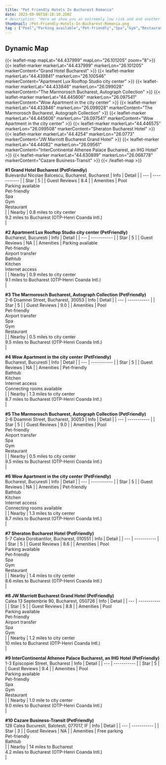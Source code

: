```yaml
---
title: "Pet Friendly Hotels In Bucharest Romania"
date: 2023-08-06T18:18:10.250Z
# description: "Here we show you an extremely low risk and and another medium risk approach to earn passive income "
thumbnail: /Pet-Friendly-Hotels-In-Bucharest-Romania.png
tag : ["Pool","Parking available","Pet-friendly","Spa","Gym","Restaurant","Airport transfer","Bathtub","Kitchen","Internet access","Connecting rooms available","Free parking"]
---
```


## Dynamic Map
{{< leaflet-map  mapLat="44.437999" mapLon="26.101205" zoom="8">}}
    {{< leaflet-marker markerLat="44.437999" markerLon="26.101205" markerContent="Grand Hotel Bucharest" >}}
    {{< leaflet-marker markerLat="44.439841" markerLon="26.100546" markerContent="Apartment Lux Rooftop Studio city center" >}}
    {{< leaflet-marker markerLat="44.433846" markerLon="26.099028" markerContent="The Marmorosch Bucharest, Autograph Collection" >}}
    {{< leaflet-marker markerLat="44.445606" markerLon="26.097541" markerContent="Wow Apartment in the city center" >}}
    {{< leaflet-marker markerLat="44.433846" markerLon="26.099028" markerContent="The Marmorosch Bucharest, Autograph Collection" >}}
    {{< leaflet-marker markerLat="44.445606" markerLon="26.097541" markerContent="Wow Apartment in the city center" >}}
    {{< leaflet-marker markerLat="44.446575" markerLon="26.099508" markerContent="Sheraton Bucharest Hotel" >}}
    {{< leaflet-marker markerLat="44.4254" markerLon="26.0773" markerContent="JW Marriott Bucharest Grand Hotel" >}}
    {{< leaflet-marker markerLat="44.44082" markerLon="26.09561" markerContent="InterContinental Athenee Palace Bucharest, an IHG Hotel" >}}
    {{< leaflet-marker markerLat="44.630899" markerLon="26.068778" markerContent="Cazare Business-Transit" >}}
{{< /leaflet-map >}}


**#1 Grand Hotel Bucharest (PetFriendly)**<br>Bulevardul Nicolae Balcescu, Bucharest, Bucharest
| Info | Detail |
| --- | ----------- |
| Star | 5 |
| Guest Reviews | 8.4 |
| Amenities | Pool<br>Parking available<br>Pet-friendly<br>Spa<br>Gym<br>Restaurant<br> |
| Nearby | 0.8 miles to city center<br>9.2 miles to Bucharest (OTP-Henri Coanda Intl.)<br> |

**#2 Apartment Lux Rooftop Studio city center (PetFriendly)**<br>Bucharest, Bucuresti
| Info | Detail |
| --- | ----------- |
| Star | 5 |
| Guest Reviews | NA |
| Amenities | Parking available<br>Pet-friendly<br>Airport transfer<br>Bathtub<br>Kitchen<br>Internet access<br> |
| Nearby | 0.9 miles to city center<br>9.1 miles to Bucharest (OTP-Henri Coanda Intl.)<br> |

**#3 The Marmorosch Bucharest, Autograph Collection (PetFriendly)**<br>2-6 Doamnei Street, Bucharest, 30053
| Info | Detail |
| --- | ----------- |
| Star | 5 |
| Guest Reviews | 9.0 |
| Amenities | Pool<br>Pet-friendly<br>Airport transfer<br>Spa<br>Gym<br>Restaurant<br> |
| Nearby | 0.5 miles to city center<br>9.5 miles to Bucharest (OTP-Henri Coanda Intl.)<br> |

**#4 Wow Apartment in the city center (PetFriendly)**<br>Bucharest, Bucuresti
| Info | Detail |
| --- | ----------- |
| Star | 5 |
| Guest Reviews | NA |
| Amenities | Pet-friendly<br>Bathtub<br>Kitchen<br>Internet access<br>Connecting rooms available<br> |
| Nearby | 1.3 miles to city center<br>8.7 miles to Bucharest (OTP-Henri Coanda Intl.)<br> |

**#5 The Marmorosch Bucharest, Autograph Collection (PetFriendly)**<br>2-6 Doamnei Street, Bucharest, 30053
| Info | Detail |
| --- | ----------- |
| Star | 5 |
| Guest Reviews | 9.0 |
| Amenities | Pool<br>Pet-friendly<br>Airport transfer<br>Spa<br>Gym<br>Restaurant<br> |
| Nearby | 0.5 miles to city center<br>9.5 miles to Bucharest (OTP-Henri Coanda Intl.)<br> |

**#6 Wow Apartment in the city center (PetFriendly)**<br>Bucharest, Bucuresti
| Info | Detail |
| --- | ----------- |
| Star | 5 |
| Guest Reviews | NA |
| Amenities | Pet-friendly<br>Bathtub<br>Kitchen<br>Internet access<br>Connecting rooms available<br> |
| Nearby | 1.3 miles to city center<br>8.7 miles to Bucharest (OTP-Henri Coanda Intl.)<br> |

**#7 Sheraton Bucharest Hotel (PetFriendly)**<br>5-7 Calea Dorobantilor, Bucharest, 010551
| Info | Detail |
| --- | ----------- |
| Star | 5 |
| Guest Reviews | 8.6 |
| Amenities | Pool<br>Parking available<br>Pet-friendly<br>Spa<br>Gym<br>Restaurant<br> |
| Nearby | 1.4 miles to city center<br>8.6 miles to Bucharest (OTP-Henri Coanda Intl.)<br> |

**#8 JW Marriott Bucharest Grand Hotel (PetFriendly)**<br>Calea 13 Septembrie 90, Bucharest, 050726
| Info | Detail |
| --- | ----------- |
| Star | 5 |
| Guest Reviews | 8.8 |
| Amenities | Pool<br>Parking available<br>Pet-friendly<br>Airport transfer<br>Spa<br>Gym<br> |
| Nearby | 1.2 miles to city center<br>10 miles to Bucharest (OTP-Henri Coanda Intl.)<br> |

**#9 InterContinental Athenee Palace Bucharest, an IHG Hotel (PetFriendly)**<br>1-3 Episcopiei Street, Bucharest
| Info | Detail |
| --- | ----------- |
| Star | 5 |
| Guest Reviews | 9.4 |
| Amenities | Pool<br>Parking available<br>Pet-friendly<br>Spa<br>Gym<br>Restaurant<br> |
| Nearby | 1.0 mile to city center<br>9.0 miles to Bucharest (OTP-Henri Coanda Intl.)<br> |

**#10 Cazare Business-Transit (PetFriendly)**<br>128 Calea Bucuresti, Balotesti, 077017, IF
| Info | Detail |
| --- | ----------- |
| Star | 3 |
| Guest Reviews | NA |
| Amenities | Free parking<br>Pet-friendly<br>Bathtub<br> |
| Nearby | 14 miles to Bucharest<br>4.2 miles to Bucharest (OTP-Henri Coanda Intl.)<br> |


